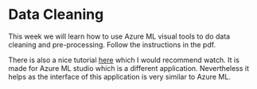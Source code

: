 # Data Cleaning

This week we will learn how to use Azure ML visual tools to do data cleaning and pre-processing. Follow the instructions in the pdf.

There is also a nice tutorial [here](https://blog.datasciencedojo.com/azure-ml-tutorial/) which I would recommend watch. It is made for Azure ML studio which is a different application. Nevertheless it helps as the interface of this application is very similar to Azure ML.
